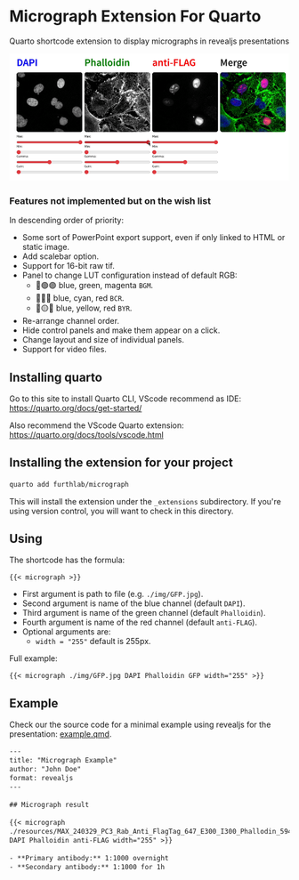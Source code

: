 # Micrograph Extension For Quarto

Quarto shortcode extension to display micrographs in revealjs presentations

![](example.gif)

### Features not implemented but on the wish list

In descending order of priority:

- Some sort of PowerPoint export support, even if only linked to HTML or static image.
- Add scalebar option.
- Support for 16-bit raw tif. 
- Panel to change LUT configuration instead of default RGB:
    - 🔵🟢🟣 blue, green, magenta `BGM`.
    - 🔵🩵🔴 blue, cyan, red `BCR`.
    - 🔵🟡🔴 blue, yellow, red `BYR`.
- Re-arrange channel order.
- Hide control panels and make them appear on a click.
- Change layout and size of individual panels.
- Support for video files.

## Installing quarto

Go to this site to install Quarto CLI, VScode recommend as IDE:
https://quarto.org/docs/get-started/

Also recommend the VScode Quarto extension:
https://quarto.org/docs/tools/vscode.html

## Installing the extension for your project

```bash
quarto add furthlab/micrograph
```

This will install the extension under the `_extensions` subdirectory.
If you're using version control, you will want to check in this directory.

## Using

The shortcode has the formula:
```
{{< micrograph >}}
```

- First argument is path to file (e.g. `./img/GFP.jpg`).
- Second argument is name of the blue channel (default `DAPI`).
- Third argument is name of the green channel (default `Phalloidin`).
- Fourth argument is name of the red channel (default `anti-FLAG`).
- Optional arguments are:
    - `width = "255"` default is 255px. 

Full example:

```
{{< micrograph ./img/GFP.jpg DAPI Phalloidin GFP width="255" >}}
```

## Example

Check our the source code for a minimal example using revealjs for the presentation: [example.qmd](example.qmd).

```
---
title: "Micrograph Example"
author: "John Doe"
format: revealjs
---

## Micrograph result

{{< micrograph ./resources/MAX_240329_PC3_Rab_Anti_FlagTag_647_E300_I300_Phallodin_594_E100_I500_DAPI_E300_I300_1_MMStack_Pos0.ome.jpg DAPI Phalloidin anti-FLAG width="255" >}}

- **Primary antibody:** 1:1000 overnight
- **Secondary antibody:** 1:1000 for 1h
```